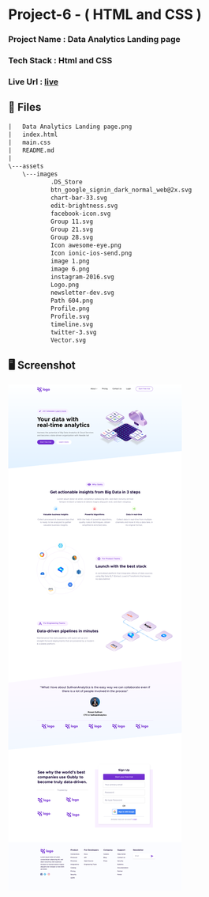 # Project-6 - ( HTML and CSS )

### Project Name : Data Analytics Landing page

### Tech Stack : Html and CSS

### Live Url : [live](https://sm8uti.github.io/Ineuron-Full-JavaScript-2.0/HTML%20And%20CSS%20Projects/Project%206/)

## 📁 Files

```
|   Data Analytics Landing page.png
|   index.html
|   main.css
|   README.md
|
\---assets
    \---images
            .DS_Store
            btn_google_signin_dark_normal_web@2x.svg
            chart-bar-33.svg
            edit-brightness.svg
            facebook-icon.svg
            Group 11.svg
            Group 21.svg
            Group 28.svg
            Icon awesome-eye.png
            Icon ionic-ios-send.png
            image 1.png
            image 6.png
            instagram-2016.svg
            Logo.png
            newsletter-dev.svg
            Path 604.png
            Profile.png
            Profile.svg
            timeline.svg
            twitter-3.svg
            Vector.svg
```

## 🖥️ Screenshot

![output.png](./Data%20Analytics%20Landing%20page.png)
